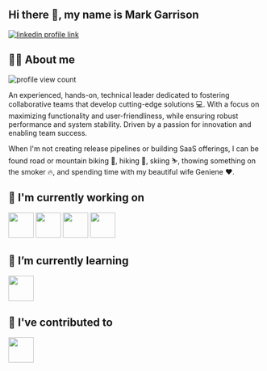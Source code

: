 ## Hi there 👋, my name is Mark Garrison

[![linkedin profile link](https://img.shields.io/badge/LinkedIn-0077B5?style=for-the-badge&logo=linkedin&logoColor=white)](https://www.linkedin.com/in/markgarrison)

## 🙋‍♂️ About me

![profile view count](https://komarev.com/ghpvc/?username=garrmark)

An experienced, hands-on, technical leader dedicated to fostering collaborative teams that develop cutting-edge solutions 💻. With a focus on maximizing functionality and user-friendliness, while ensuring robust performance and system stability. Driven by a passion for innovation and enabling team success.

When I'm not creating release pipelines or building SaaS offerings, I can be found road or mountain biking 🚴, hiking 🚶, skiing ⛷️, thowing something on the smoker 🔥, and spending time with my beautiful wife Geniene ❤️.

## 🔭 I'm currently working on

[<img src="https://icon.icepanel.io/Technology/svg/Argo-CD.svg" height="50px">](https://argoproj.github.io/cd/)
[<img src="https://avatars.githubusercontent.com/u/45158470?s=200&v=4" height="50px">](https://www.crossplane.io/)
[<img src="https://api.iconify.design/logos:neo4j.svg" height="50px">](https://graphacademy.neo4j.com/)
[<img src="https://mintlify.s3.us-west-1.amazonaws.com/mcp/logo/light.svg" height="50px">](https://modelcontextprotocol.io/introduction)

## 🌱 I’m currently learning

[<img src="https://www.cursor.com/assets/images/logo.svg" height="50px">](https://www.cursor.com/)

## 🔨 I've contributed to

[<img src="https://avatars.githubusercontent.com/u/77782214" height="50px">](https://github.com/CodeLogicIncEngineering/codelogic-mcp-server/)
